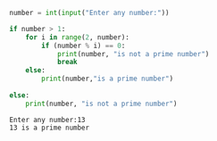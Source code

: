 ```python
number = int(input("Enter any number:"))

if number > 1:
    for i in range(2, number):
        if (number % i) == 0:
            print(number, "is not a prime number")
            break
    else:
        print(number,"is a prime number")
        
else:
    print(number, "is not a prime number")
```

    Enter any number:13
    13 is a prime number
    


```python

```
